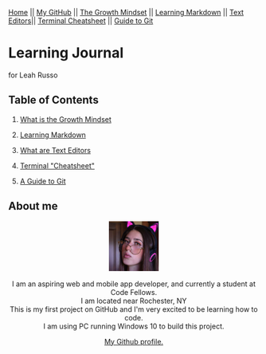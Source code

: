 [Home](README.md) || [My GitHub](https://github.com/leahgrace555) || [The Growth Mindset](thegrowthmindset.md) || [Learning Markdown](blogpost1.md) || [Text Editors](blogpost2.md)|| [Terminal Cheatsheet](terminalcheatsheet.md) || [Guide to Git](blogpost3.md)

# Learning Journal
for Leah Russo

## Table of Contents

1. [What is the Growth Mindset](thegrowthmindset.md)

2. [Learning Markdown](blogpost1.md)

3. [What are Text Editors](blogpost2.md)

4. [Terminal "Cheatsheet"](terminalcheatsheet.md)

5. [A Guide to Git](blogpost3.md)


## About me 

<p align="center">
  <img width="100" height="100" src="images\Headshot codefellows.jpg">
</p>


<p align="center">
I am an aspiring web and mobile app developer, and currently a student at Code Fellows. <br>
I am located near Rochester, NY <br>
This is my first project on GitHub and I'm very excited to be learning how to code.<br>
I am using PC running Windows 10 to build this project. 
 <br>
<p align="center">
  <a href="https://github.com/leahgrace555" >My Github profile.</a>
</p>
